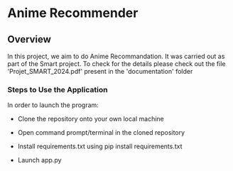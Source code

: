 #  Anime Recommender

## Overview
In this project, we aim to do Anime Recommandation. It was carried out as part of the Smart project. To check for the details please check out the file 'Projet_SMART_2024.pdf' present in the 'documentation' folder


### Steps to Use the Application

In order to launch the program:

- Clone the repository onto your own local machine

- Open command prompt/terminal in the cloned repository 

- Install requirements.txt using pip install requirements.txt

- Launch app.py
